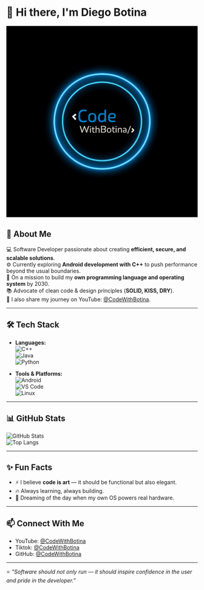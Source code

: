 # 👋 Hi there, I'm Diego Botina  

![Banner](https://github.com/CodeWithBotinaOficial/CodeWithBotinaOficial/blob/main/assets/banner.png)  

## 🚀 About Me  
💻 Software Developer passionate about creating **efficient, secure, and scalable solutions**.  
⚙️ Currently exploring **Android development with C++** to push performance beyond the usual boundaries.  
🌱 On a mission to build my **own programming language and operating system** by 2030.  
📚 Advocate of clean code & design principles (**SOLID, KISS, DRY**).  
🎥 I also share my journey on YouTube: [@CodeWithBotina](https://www.youtube.com/@CodeWithBotina).  

---

## 🛠️ Tech Stack  

- **Languages:**  
  ![C++](https://img.shields.io/badge/C++-00599C?style=flat&logo=c%2B%2B&logoColor=white)  
  ![Java](https://img.shields.io/badge/Java-ED8B00?style=flat&logo=java&logoColor=white)  
  ![Python](https://img.shields.io/badge/Python-3776AB?style=flat&logo=python&logoColor=white)  

- **Tools & Platforms:**  
  ![Android](https://img.shields.io/badge/Android-3DDC84?style=flat&logo=android&logoColor=white)  
  ![VS Code](https://img.shields.io/badge/VS%20Code-0078d7?style=flat&logo=visual-studio-code&logoColor=white)  
  ![Linux](https://img.shields.io/badge/Linux-FCC624?style=flat&logo=linux&logoColor=black)  

---

## 📊 GitHub Stats  

![GitHub Stats](https://github-readme-stats.vercel.app/api?username=yCodeWithBotinaOficial&show_icons=true&theme=tokyonight)  
![Top Langs](https://github-readme-stats.vercel.app/api/top-langs/?username=CodeWithBotinaOficial&layout=compact&theme=tokyonight)  

---

## ✨ Fun Facts  

- ⚡ I believe **code is art** — it should be functional but also elegant.  
- 🔥 Always learning, always building.  
- 🧩 Dreaming of the day when my own OS powers real hardware.  

---

## 📫 Connect With Me  

- YouTube: [@CodeWithBotina](https://www.youtube.com/@CodeWithBotina)  
- Tiktok: [@CodeWithBotina](https://www.tiktok.com/@codewithbotina)  
- GitHub: [@CodeWithBotina](https://github.com/CodeWithBotinaOficial)

---

⭐️ *“Software should not only run — it should inspire confidence in the user and pride in the developer.”*  

